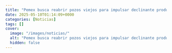 ```yaml
---
title: "Pemex busca reabrir pozos viejos para impulsar declinante producción"
date: 2025-05-10T01:14:09+0000
categories: [Noticias]
tags: []
cover:
  image: "/images/noticias/"
  alt: "Pemex busca reabrir pozos viejos para impulsar declinante producción"
  hidden: false
---
```




